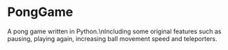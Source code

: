 # PongGame
A pong game written in Python.\nIncluding some original features such as pausing, playing again, increasing ball movement speed and teleporters.
